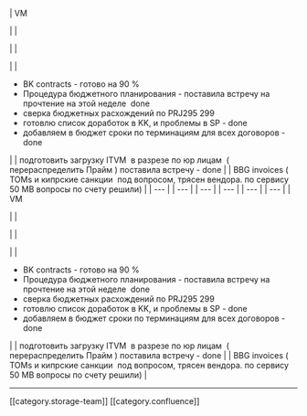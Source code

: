 





| VM

 | 
| 

 | 
| 

 | 
| <ul><li>BK contracts - готово на 90 %</li><li>Процедура бюджетного планирования - поставила встречу на прочтение на этой неделе  done</li><li>сверка бюджетных расхождений по PRJ295 299</li><li>готовлю список доработок в KK, и проблемы в SP - done</li><li>добавляем в бюджет сроки по терминациям для всех договоров -done</li></ul> | 
| подготовить загрузку ITVM  в разрезе по юр лицам  ( перераспределить Прайм ) поставила встречу - done | 
| BBG invoices ( TOMs и кипрские санкции  под вопросом, трясен вендора. по сервису 50 MB вопросы по счету решили) | 
|  --- | 
|  --- | 
|  --- | 
|  --- | 
|  --- | 
|  --- | 
| VM

 | 
| 

 | 
| 

 | 
| <ul><li>BK contracts - готово на 90 %</li><li>Процедура бюджетного планирования - поставила встречу на прочтение на этой неделе  done</li><li>сверка бюджетных расхождений по PRJ295 299</li><li>готовлю список доработок в KK, и проблемы в SP - done</li><li>добавляем в бюджет сроки по терминациям для всех договоров -done</li></ul> | 
| подготовить загрузку ITVM  в разрезе по юр лицам  ( перераспределить Прайм ) поставила встречу - done | 
| BBG invoices ( TOMs и кипрские санкции  под вопросом, трясен вендора. по сервису 50 MB вопросы по счету решили) | 







*****

[[category.storage-team]] 
[[category.confluence]] 

